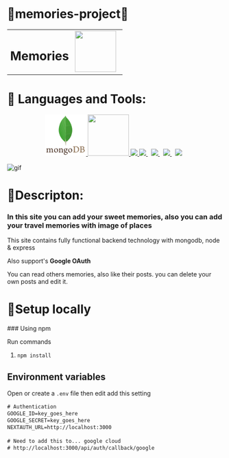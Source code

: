 # 🚀memories-project🚀
<table align="center">
  <tr>
<!--     <td>
      <a style="padding-right:8px;" target="_blank"> <img src="https://user-images.githubusercontent.com/86042508/167827285-e440b020-95fd-4015-ac86-4e8d29af41f6.png"          width="96" height="96"/> </a>
    </td> -->
    <td>
      <h1>Memories</h1>
    </td>
    <td>
      <a style="padding-right:8px;" target="_blank"> <img src="https://user-images.githubusercontent.com/86042508/167827285-e440b020-95fd-4015-ac86-4e8d29af41f6.png"          width="96" height="96"/> </a>
    </td>
  </tr>
</table>
<h1>🚀 Languages and Tools:</h1>
<p align='center'>
  <a href="https://www.mongodb.com/" target="_blank"> <img src="https://raw.githubusercontent.com/devicons/devicon/master/icons/mongodb/mongodb-original-wordmark.svg"      alt="mongodb" width="96" height="96"/> </a>
  <a href="https://expressjs.com/" target="_blank"> <img src="https://w7.pngwing.com/pngs/925/447/png-transparent-express-js-node-js-javascript-mongodb-node-js-text-trademark-logo.png"  width="96" height="96"/> </a>
  <a href="https://reactjs.org/" target="_blank"> <img src="https://img.icons8.com/color/96/000000/react-native.png"/> </a>
  <a style="padding-right:8px;" href="https://nodejs.org" target="_blank"> <img src="https://img.icons8.com/color/96/000000/nodejs.png"/> </a>
  <a style="padding-right:8px;" href="https://redux.js.org/" target="_blank"> <img src="https://img.icons8.com/color/96/000000/redux.png"/> </a>
  <a style="padding-right:8px;" href="https://dashboard.heroku.com/" target="_blank"> <img src="https://img.icons8.com/color/96/000000/heroku.png"/> </a>
  <a style="padding-right:8px;" href="https://www.netlify.com/" target="_blank"> <img src="https://img.icons8.com/external-tal-revivo-shadow-tal-revivo/96/000000/external-netlify-a-cloud-computing-company-that-offers-hosting-and-serverless-backend-services-for-static-websites-logo-shadow-tal-revivo.png"/> </a>
  
  
 
</p>

<img src="https://user-images.githubusercontent.com/86042508/167813631-d04cc39b-3007-4c59-bce0-485572611f52.gif" alt=gif align="center"> 

<div>
  <h1>🚀Descripton:</h1>
  <h3>In this site you can add your sweet memories, also you can add your travel memories with image of places</h3>
  <p>This site contains fully functional backend technology with mongodb, node & express</p>
  <p>Also support's <strong>Google OAuth</strong></p>
  <p>You can read others memories, also like their posts. you can delete your own posts and edit it.</p>
</div>

<div>
  <h1>🚀Setup locally</h1>
  ### Using npm

  Run commands

  1) ```npm install```

  ## Environment variables

  Open or create a `.env` file then edit add this setting

  ```
  # Authentication
  GOOGLE_ID=key_goes_here
  GOOGLE_SECRET=key_goes_here
  NEXTAUTH_URL=http://localhost:3000
  
  # Need to add this to... google cloud
  # http://localhost:3000/api/auth/callback/google
  ```

</div>



